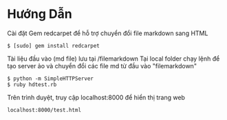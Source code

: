 # Hướng Dẫn 
Cài đặt Gem redcarpet để hỗ trợ chuyển đổi file markdown sang HTML
```
$ [sudo] gem install redcarpet
```
Tài liệu đầu vào (md file) lưu tại /filemarkdown
Tại local folder chạy lệnh để tạo server ảo và chuyển đổi các file md từ đầu vào "filemarkdown" 
```
$ python -m SimpleHTTPServer 
$ ruby hdtest.rb
```

Trên trình duyệt, truy cập localhost:8000 để hiển thị trang web
```
localhost:8000/test.html
```
